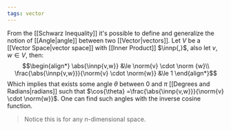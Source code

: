 ```yaml
---
tags: vector
---
```

From the [[Schwarz Inequality]] it's possible to define and generalize the notion of [[Angle|angle]] between two [[Vector|vectors]]. Let $V$ be a [[Vector Space|vector space]] with [[Inner Product]] $\innp{,}$, also let $v,w \in V$, then:
$$\begin{align*}
\abs{\innp{v,w}} &\le \norm{v} \cdot \norm {w}\\
\frac{\abs{\innp{v,w}}}{\norm{v} \cdot \norm{w}} &\le 1
\end{align*}$$
Which implies that exists some angle $\theta$ between $0$ and $\pi$ [[Degrees and Radians|radians]] such that $\cos{\theta} =\frac{\abs{\innp{v,w}}}{\norm{v} \cdot \norm{w}}$.
One can find such angles with the inverse cosine function. 

> Notice this is for any $n$-dimensional space.